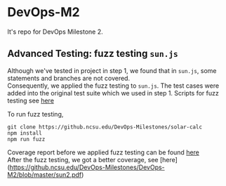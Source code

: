 # DevOps-M2
It's repo for DevOps Milestone 2.


## Advanced Testing: fuzz testing `sun.js`
Although we've tested in project in step 1, we found that in `sun.js`, some statements and branches are not covered.  
Consequently, we applied the fuzz testing to `sun.js`. The test cases were added into the original test suite which we used in step 1. Scripts for fuzz testing see [here](https://github.ncsu.edu/DevOps-Milestones/solar-calc/blob/master/test/fuzz.js)

To run fuzz testing,
```
git clone https://github.ncsu.edu/DevOps-Milestones/solar-calc
npm install
npm run fuzz
```

Coverage report before we applied fuzz testing can be found [here](https://github.ncsu.edu/DevOps-Milestones/DevOps-M2/blob/master/sun1.pdf)  
After the fuzz testing, we got a better coverage, see [here] (https://github.ncsu.edu/DevOps-Milestones/DevOps-M2/blob/master/sun2.pdf)

![]()
